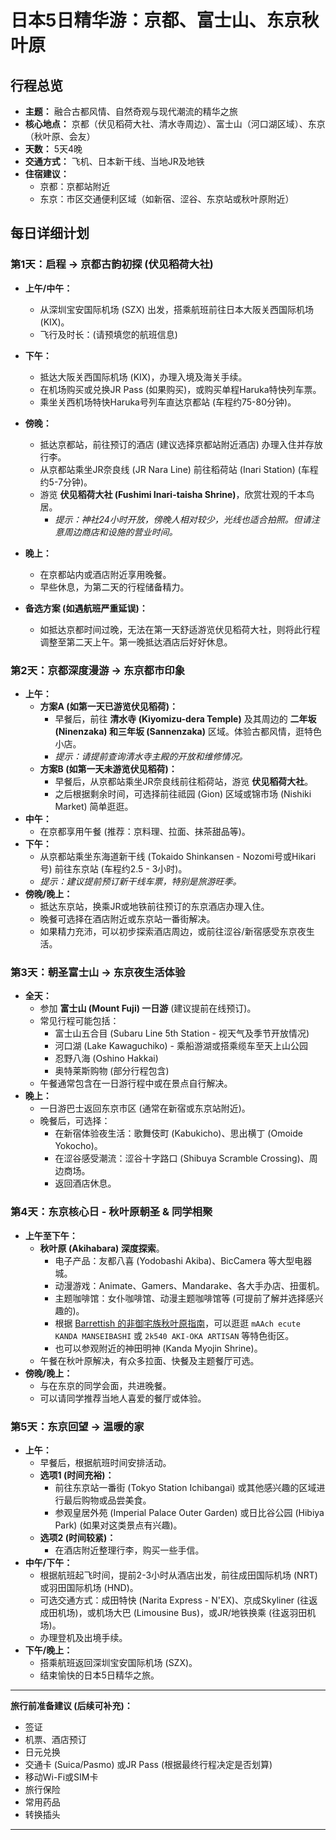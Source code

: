 # 日本5日精华游：京都、富士山、东京秋叶原

## 行程总览

*   **主题：** 融合古都风情、自然奇观与现代潮流的精华之旅
*   **核心地点：** 京都（伏见稻荷大社、清水寺周边）、富士山（河口湖区域）、东京（秋叶原、会友）
*   **天数：** 5天4晚
*   **交通方式：** 飞机、日本新干线、当地JR及地铁
*   **住宿建议：**
    *   京都：京都站附近
    *   东京：市区交通便利区域（如新宿、涩谷、东京站或秋叶原附近）

## 每日详细计划

### 第1天：启程 -> 京都古韵初探 (伏见稻荷大社)

*   **上午/中午：**
    *   从深圳宝安国际机场 (SZX) 出发，搭乘航班前往日本大阪关西国际机场 (KIX)。
    *   飞行及时长：(请预填您的航班信息)
*   **下午：**
    *   抵达大阪关西国际机场 (KIX)，办理入境及海关手续。
    *   在机场购买或兑换JR Pass (如果购买)，或购买单程Haruka特快列车票。
    *   乘坐关西机场特快Haruka号列车直达京都站 (车程约75-80分钟)。
*   **傍晚：**
    *   抵达京都站，前往预订的酒店 (建议选择京都站附近酒店) 办理入住并存放行李。
    *   从京都站乘坐JR奈良线 (JR Nara Line) 前往稻荷站 (Inari Station) (车程约5-7分钟)。
    *   游览 **伏见稻荷大社 (Fushimi Inari-taisha Shrine)**，欣赏壮观的千本鸟居。
        *   *提示：神社24小时开放，傍晚人相对较少，光线也适合拍照。但请注意周边商店和设施的营业时间。*
*   **晚上：**
    *   在京都站内或酒店附近享用晚餐。
    *   早些休息，为第二天的行程储备精力。

*   **备选方案 (如遇航班严重延误)：**
    *   如抵达京都时间过晚，无法在第一天舒适游览伏见稻荷大社，则将此行程调整至第二天上午。第一晚抵达酒店后好好休息。

### 第2天：京都深度漫游 -> 东京都市印象

*   **上午：**
    *   **方案A (如第一天已游览伏见稻荷)：**
        *   早餐后，前往 **清水寺 (Kiyomizu-dera Temple)** 及其周边的 **二年坂 (Ninenzaka) 和三年坂 (Sannenzaka)** 区域。体验古都风情，逛特色小店。
        *   *提示：请提前查询清水寺主殿的开放和维修情况。*
    *   **方案B (如第一天未游览伏见稻荷)：**
        *   早餐后，从京都站乘坐JR奈良线前往稻荷站，游览 **伏见稻荷大社**。
        *   之后根据剩余时间，可选择前往祗园 (Gion) 区域或锦市场 (Nishiki Market) 简单逛逛。
*   **中午：**
    *   在京都享用午餐 (推荐：京料理、拉面、抹茶甜品等)。
*   **下午：**
    *   从京都站乘坐东海道新干线 (Tokaido Shinkansen - Nozomi号或Hikari号) 前往东京站 (车程约2.5 - 3小时)。
    *   *提示：建议提前预订新干线车票，特别是旅游旺季。*
*   **傍晚/晚上：**
    *   抵达东京站，换乘JR或地铁前往预订的东京酒店办理入住。
    *   晚餐可选择在酒店附近或东京站一番街解决。
    *   如果精力充沛，可以初步探索酒店周边，或前往涩谷/新宿感受东京夜生活。

### 第3天：朝圣富士山 -> 东京夜生活体验

*   **全天：**
    *   参加 **富士山 (Mount Fuji) 一日游** (建议提前在线预订)。
    *   常见行程可能包括：
        *   富士山五合目 (Subaru Line 5th Station - 视天气及季节开放情况)
        *   河口湖 (Lake Kawaguchiko) - 乘船游湖或搭乘缆车至天上山公园
        *   忍野八海 (Oshino Hakkai)
        *   奥特莱斯购物 (部分行程包含)
    *   午餐通常包含在一日游行程中或在景点自行解决。
*   **晚上：**
    *   一日游巴士返回东京市区 (通常在新宿或东京站附近)。
    *   晚餐后，可选择：
        *   在新宿体验夜生活：歌舞伎町 (Kabukicho)、思出横丁 (Omoide Yokocho)。
        *   在涩谷感受潮流：涩谷十字路口 (Shibuya Scramble Crossing)、周边商场。
        *   返回酒店休息。

### 第4天：东京核心日 - 秋叶原朝圣 & 同学相聚

*   **上午至下午：**
    *   **秋叶原 (Akihabara) 深度探索**。
        *   电子产品：友都八喜 (Yodobashi Akiba)、BicCamera 等大型电器城。
        *   动漫游戏：Animate、Gamers、Mandarake、各大手办店、扭蛋机。
        *   主题咖啡馆：女仆咖啡馆、动漫主题咖啡馆等 (可提前了解并选择感兴趣的)。
        *   根据 [Barrettish 的非御宅族秋叶原指南](https://www.barrettish.com/travel/post/japan/tokyo-akihabara-non-otaku-guide)，可以逛逛 `mAAch ecute KANDA MANSEIBASHI` 或 `2k540 AKI-OKA ARTISAN` 等特色街区。
        *   也可以参观附近的神田明神 (Kanda Myojin Shrine)。
    *   午餐在秋叶原解决，有众多拉面、快餐及主题餐厅可选。
*   **傍晚/晚上：**
    *   与在东京的同学会面，共进晚餐。
    *   可以请同学推荐当地人喜爱的餐厅或体验。

### 第5天：东京回望 -> 温暖的家

*   **上午：**
    *   早餐后，根据航班时间安排活动。
    *   **选项1 (时间充裕)：**
        *   前往东京站一番街 (Tokyo Station Ichibangai) 或其他感兴趣的区域进行最后购物或品尝美食。
        *   参观皇居外苑 (Imperial Palace Outer Garden) 或日比谷公园 (Hibiya Park) (如果对这类景点有兴趣)。
    *   **选项2 (时间较紧)：**
        *   在酒店附近整理行李，购买一些手信。
*   **中午/下午：**
    *   根据航班起飞时间，提前2-3小时从酒店出发，前往成田国际机场 (NRT) 或羽田国际机场 (HND)。
    *   可选交通方式：成田特快 (Narita Express - N'EX)、京成Skyliner (往返成田机场)，或机场大巴 (Limousine Bus)，或JR/地铁换乘 (往返羽田机场)。
    *   办理登机及出境手续。
*   **下午/晚上：**
    *   搭乘航班返回深圳宝安国际机场 (SZX)。
    *   结束愉快的日本5日精华之旅。

---

**旅行前准备建议 (后续可补充)：**

*   签证
*   机票、酒店预订
*   日元兑换
*   交通卡 (Suica/Pasmo) 或JR Pass (根据最终行程决定是否划算)
*   移动Wi-Fi或SIM卡
*   旅行保险
*   常用药品
*   转换插头

---
